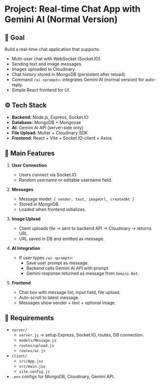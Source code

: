# Project: Real-time Chat App with Gemini AI (Normal Version)

## 🎯 Goal

Build a real-time chat application that supports:

- Multi-user chat with WebSocket (Socket.IO).
- Sending text and image messages.
- Images uploaded to Cloudinary.
- Chat history stored in MongoDB (persistent after reload).
- Command `/ai <prompt>`: integrates Gemini AI (normal version) for auto-reply.
- Simple React frontend for UI.

## ⚙️ Tech Stack

- **Backend:** Node.js, Express, Socket.IO
- **Database:** MongoDB + Mongoose
- **AI:** Gemini AI API (server-side only)
- **File Upload:** Multer + Cloudinary SDK
- **Frontend:** React + Vite + Socket.IO-client + Axios

## 📂 Main Features

1. **User Connection**

   - Users connect via Socket.IO.
   - Random username or editable username field.

2. **Messages**

   - Message model: `{ sender, text, imageUrl, createdAt }`
   - Stored in MongoDB.
   - Loaded when frontend initializes.

3. **Image Upload**

   - Client uploads file → sent to backend API → Cloudinary → returns URL.
   - URL saved in DB and emitted as message.

4. **AI Integration**

   - If user types `/ai <prompt>`:
     - Save user prompt as message.
     - Backend calls Gemini AI API with prompt.
     - Gemini response returned as message from `Gemini-Bot`.

5. **Frontend**
   - Chat box with message list, input field, file upload.
   - Auto-scroll to latest message.
   - Messages show sender + text + optional image.

## 🚀 Requirements

- `server/`
  - `server.js` → setup Express, Socket.IO, routes, DB connection.
  - `models/Message.js`
  - `routes/upload.js`
  - `routes/ai.js`
- `client/`
  - `src/App.jsx`
  - `src/main.jsx`
  - `vite.config.js`
- `.env` configs for MongoDB, Cloudinary, Gemini API.

